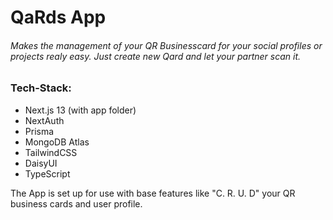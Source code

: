 # QaRds App

###### Makes the management of your QR Businesscard for your social profiles or projects realy easy. Just create new Qard and let your partner scan it.

### Tech-Stack:

- Next.js 13 (with app folder)
- NextAuth
- Prisma
- MongoDB Atlas
- TailwindCSS
- DaisyUI
- TypeScript

The App is set up for use with base features like "C. R. U. D" your QR business cards and user profile.
